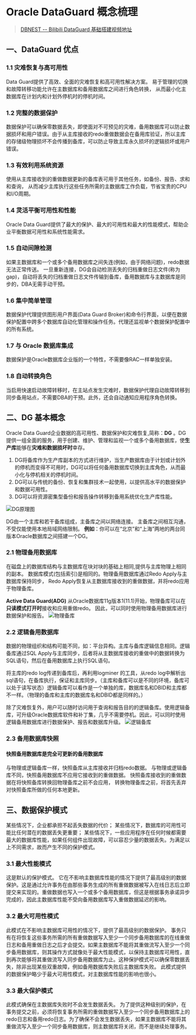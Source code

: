 # Oracle DataGuard 概念梳理

> [DBNEST -- Bilibili DataGuard 基础搭建视频地址](https://www.bilibili.com/video/BV1Ep4y197JA?from=search&seid=17237800447886927935&spm_id_from=333.337.0.0)

## 一、DataGuard 优点

### 1.1 灾难恢复与高可用性

Data Guard提供了高效、全面的灾难恢复和高可用性解决方案。
易于管理的切换和故障转移功能允许在主数据库和备用数据库之间进行角色转换，
从而最小化主数据库在计划内和计划外停机时的停机时间。

### 1.2 完整的数据保护

数据保护可以确保零数据丢失，即使面对不可预见的灾难，备用数据库可以防止数据损坏和用户错误。由于从主库接收的redo重做数据会在备用库验证，所以主库的存储级物理损坏不会传播到备库，可以防止导致主库永久损坏的逻辑损坏或用户错误。

### 1.3 有效利用系统资源

使用从主库接收到的重做数据更新的备库表可用于其他任务，如备份、报告、求和和查询，
从而减少主库执行这些任务所需的主数据库工作负载，节省宝贵的CPU和I/O周期。

### 1.4 灵活平衡可用性和性能

Oracle Data Guard提供了最大的保护、最大的可用性和最大的性能模式，帮助企业平衡数据可用性和系统性能需求。

### 1.5 自动间隙检测

如果主数据库和一个或多个备用数据库之间失连(例如，由于网络问题)，redo数据无法正常传送。
一旦重新连接，DG会自动检测丢失的归档重做日志文件(称为gap)，自动将丢失的归档重做日志文件传输到备库，备用数据库与主数据库是同步的，DBA无需手动干预。

### 1.6 集中简单管理

数据保护代理提供图形用户界面(Data Guard Broker)和命令行界面，以便在数据保护配置中跨多个数据库自动化管理和操作任务。代理还监视单个数据保护配置中的所有系统。

### 1.7 与 Oracle 数据库集成

数据保护是Oracle数据库企业版的一个特性，不需要像RAC一样单独安装。

### 1.8 自动转换角色

当启用快速启动故障转移时，在主站点发生灾难时，数据保护代理自动故障转移到同步备用站点，不需要DBA的干预。此外，还会自动通知应用程序角色转换。

## 二、DG 基本概念

Oracle Data Guard企业数据的高可用性、数据保护和灾难恢复,简称：**DG** 。DG提供一组全面的服务，用于创建、维护、管理和监视一个或多个备用数据库，使**生产库**能够在**灾难和数据损坏时**幸存。

1. DG将备库作为生产库副本的方式进行维护，当生产数据库由于计划或计划外的停机而变得不可用时，DG可以将任何备用数据库切换到主库角色，从而最小化与停机相关的停机时间。
2. DG可以与传统的备份、恢复和集群技术一起使用，以提供高水平的数据保护和数据可用性。
3. DG可以将资源密集型备份和报告操作转移到备用系统优化生产库性能。

![DG原理图](http://cdn.lifemini.cn/dbblog/20210115/a501d3e4459f44dda10f896e7694ede3.png)

DG由一个主库和若干备库组成，主备库之间以网络连接。
主备库之间相互沟通，不受仅能使用本地局域网络限制。
**例如**：你可以在“北京”和“上海”两地的两台同版本Oracle数据库之间搭建一个DG。

### 2.1 物理备用数据库

在磁盘上的数据库结构与主数据库在块对块的基础上相同,提供与主库物理上相同的副本。
数据库模式(包括索引)是相同的。物理备用数据库通过Redo Apply与主数据库保持同步，
Redo Apply恢复从主数据库接收到的重做数据，并将redo应用于物理备库。

**Active Data Guard(ADG)**
从Oracle数据库11g版本1(11.1)开始，物理备库可以在**只读模式打开时**接收和应用重做redo。
因此，可以同时使用物理备用数据库进行数据保护和报告。
![物理备库](http://cdn.lifemini.cn/dbblog/20210115/2a065e73ddcf478c9954bc48af0a172e.png)

### 2.2 逻辑备用数据库

数据的物理组织和结构可能不同，如：平台异构。主库与备库逻辑信息相同。逻辑备库通过SQL Apply与主库同步，后者将从主数据库接收的重做中的数据转换为SQL语句，然后在备用数据库上执行SQL语句。

将主库的redo log传递到备库后，再利用logminer 的工具，从redo log中解析出sql语句，在备库执行，保证和主库同步。（主库和备库可以是不同的环境，备库可以处于读写状态）逻辑备库可以看作是一个单独的库，数据库名和DBID和主库都不一样。（物理的备库和主库的数据库名和DBID都是同样的。）

除了灾难恢复外，用户可以随时访问用于查询和报告目的的逻辑备库。使用逻辑备库，可升级Oracle数据库软件和补丁集，几乎不需要停机。因此，可以同时使用逻辑备用数据库进行数据保护、报告和数据库升级。
![逻辑备库](http://cdn.lifemini.cn/dbblog/20210115/5e0e0837d27b42b68d6e52860583637e.png)

### 2.3 备用数据库快照

#### 快照备用数据库是完全可更新的备用数据库

与物理或逻辑备库一样，快照备库从主库接收并归档redo数据。
与物理或逻辑备库不同，快照备用数据库不应用它接收到的重做数据。
快照备库接收到的重做数据在将快照备库转换回物理备库之前不会应用，
转换物理备库之前，将首先丢弃对快照备库所做的任何本地更新。

## 三、数据保护模式

某些情况下，企业都承担不起丢失数据的代价；
某些情况下，数据库的可用性可能比任何潜在的数据丢失更重要；
某些情况下，一些应用程序在任何时候都需要最大的数据库性能，如果任何组件出现故障，可以容忍少量的数据丢失。为满足以上不同需求，故而产生不同的保护模式。

### 3.1 最大性能模式

这是默认的保护模式。
它在不影响主数据库性能的情况下提供了最高级别的数据保护。这是通过允许事务在由那些事务生成的所有重做数据被写入在线日志后立即提交来实现的。重做数据也写入一个或多个备用数据库，但这是根据事务承诺异步完成的，因此主数据库性能不受向备用数据库写入重做数据延迟的影响。

### 3.2 最大可用性模式

此模式在不影响主数据库可用性的情况下，提供了最高级别的数据保护。
事务只有在将恢复这些事务所需的所有重做数据写入至少一个同步备用数据库的在线重做日志和备用重做日志之后才会提交。如果主数据库不能将其重做流写入至少一个同步备用数据库，则其操作方式就像处于最大性能模式，以保持主数据库可用性，直到再次能够将其重做流写入同步备用数据库为止。这种保护模式可以确保零数据丢失，除非出现某些双重故障，例如备用数据库失败后主数据库失败。
此模式提供的数据保护略少于最大可用性模式，对主数据库性能的影响也很小。

### 3.3 最大保护模式

此模式确保在主数据库失败时不会发生数据丢失。
为了提供这种级别的保护，在事务提交之前，必须将恢复事务所需的重做数据写入至少一个同步备用数据库上的redo日志和备用redo日志。为了确保不会发生数据丢失，如果主数据库不能将其重做流写入至少一个同步备用数据库，则主数据库将关闭，而不是继续处理事务。
